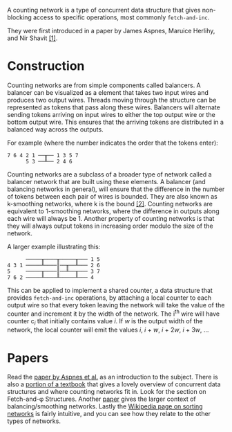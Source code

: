 A counting network is a type of concurrent data structure that gives non-blocking access to specific
operations, most commonly ``fetch-and-inc``.

They were first introduced in a paper by James Aspnes, Maruice Herlihy, and Nir Shavit [\[1\]][original].

# Construction

Counting networks are from simple components called balancers. A balancer can be visualized as a
element that takes two input wires and produces two output wires. Threads moving through the
structure can be represented as tokens that pass along these wires. Balancers will alternate
sending tokens arriving on input wires to either the top output wire or the bottom output wire.
This ensures that the arriving tokens are distributed in a balanced way across the outputs.

For example (where the number indicates the order that the tokens enter):
```text
7 6 4 2 1 ──╥── 1 3 5 7
      5 3 ──╨── 2 4 6
```

Counting networks are a subclass of a broader type of network called a balancer network that are
built using these elements. A balancer (and balancing networks in general), will ensure that the
difference in the number of tokens between each pair of wires is bounded. They are also known as
k-smoothing networks, where k is the bound [\[2\]][smoothing]. Counting networks are equivalent
to 1-smoothing networks, where the difference in outputs along each wire will always be 1. Another
property of counting networks is that they will always output tokens in increasing order modulo
the size of the network.

A larger example illustrating this:
```text
      ─────╥────╥─────╥─── 1 5
4 3 1 ─────╨────║──╥──╨─── 2 6
5     ─────╥────║──╨──╥─── 3 7
7 6 2 ─────╨────╨─────╨─── 4
```

This can be applied to implement a shared counter, a data structure that provides ``fetch-and-inc``
operations, by attaching a local counter to each output wire so that every token leaving the network
will take the value of the counter and increment it by the width of the network. The i<sup>th</sup>
wire will have counter c<sub>*i*</sub> that initially contains value *i*. If *w* is the output
width of the network, the local counter will emit
the values *i*, *i* + *w*, *i* + 2*w*, *i* + 3*w*, ...

# Papers

Read the [paper by Aspnes et al.][original] as an introduction to the subject. There is also a
[portion of a textbook][textbook] that gives a lovely overview of concurrent data structures and
where counting networks fit in. Look for the section on Fetch-and-φ Structures. Another [paper][smoothing]
gives the larger context of balancing/smoothing networks. Lastly the
[Wikipedia page on sorting networks][wikipedia] is fairly intuitive, and you can see how they relate
 to the other types of networks.

[original]: http://www.hpl.hp.com/techreports/Compaq-DEC/CRL-93-11.pdf
[textbook]: https://www.cs.tau.ac.il/~shanir/concurrent-data-structures.pdf
[smoothing]: http://citeseerx.ist.psu.edu/viewdoc/download?doi=10.1.1.87.5843&rep=rep1&type=pdf
[wikipedia]: https://en.wikipedia.org/wiki/Sorting_network